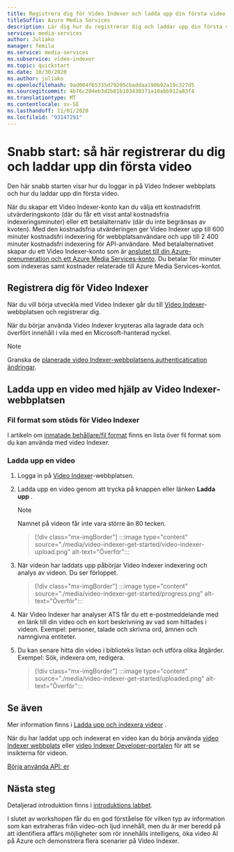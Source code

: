 ```yaml
---
title: Registrera dig för Video Indexer och ladda upp din första video – Azure
titleSuffix: Azure Media Services
description: Lär dig hur du registrerar dig och laddar upp din första video med hjälp av Video Indexer-portalen.
services: media-services
author: Juliako
manager: femila
ms.service: media-services
ms.subservice: video-indexer
ms.topic: quickstart
ms.date: 10/30/2020
ms.author: juliako
ms.openlocfilehash: 9ad004f65335d79205cbaddaa190b92a19c327d5
ms.sourcegitcommit: 4b76c284eb3d2b81b103430371a10abb912a83f4
ms.translationtype: MT
ms.contentlocale: sv-SE
ms.lasthandoff: 11/01/2020
ms.locfileid: "93147291"
---
```

# <a name="quickstart-how-to-sign-up-and-upload-your-first-video"></a>Snabb start: så här registrerar du dig och laddar upp din första video

Den här snabb starten visar hur du loggar in på Video Indexer webbplats och hur du laddar upp din första video.

När du skapar ett Video Indexer-konto kan du välja ett kostnadsfritt utvärderingskonto (där du får ett visst antal kostnadsfria indexeringsminuter) eller ett betalalternativ (där du inte begränsas av kvoten). Med den kostnadsfria utvärderingen ger Video Indexer upp till 600 minuter kostnadsfri indexering för webbplatsanvändare och upp till 2 400 minuter kostnadsfri indexering för API-användare. Med betalalternativet skapar du ett Video Indexer-konto som är [anslutet till din Azure-prenumeration och ett Azure Media Services-konto](connect-to-azure.md). Du betalar för minuter som indexeras samt kostnader relaterade till Azure Media Services-kontot. 

## <a name="sign-up-for-video-indexer"></a>Registrera dig för Video Indexer

När du vill börja utveckla med Video Indexer går du till [Video Indexer](https://www.videoindexer.ai/)-webbplatsen och registrerar dig.

När du börjar använda Video Indexer krypteras alla lagrade data och överfört innehåll i vila med en Microsoft-hanterad nyckel.

> [!NOTE]
> Granska de [planerade video Indexer-webbplatsens authenticatication ändringar](release-notes.md#planned-video-indexer-website-authenticatication-changes).

## <a name="upload-a-video-using-the-video-indexer-website"></a>Ladda upp en video med hjälp av Video Indexer-webbplatsen

### <a name="supported-file-formats-for-video-indexer"></a>Fil format som stöds för Video Indexer

I artikeln om [inmatade behållare/fil format](../latest/media-encoder-standard-formats.md#input-containerfile-formats) finns en lista över fil format som du kan använda med video Indexer.

### <a name="upload-a-video"></a>Ladda upp en video

1. Logga in på [Video Indexer](https://www.videoindexer.ai/)-webbplatsen.
1. Ladda upp en video genom att trycka på knappen eller länken **Ladda upp** .

    > [!NOTE]
    > Namnet på videon får inte vara större än 80 tecken.

    > [!div class="mx-imgBorder"]
    > :::image type="content" source="./media/video-indexer-get-started/video-indexer-upload.png" alt-text="Överför":::
1. När videon har laddats upp påbörjar Video Indexer indexering och analys av videon. Du ser förloppet. 

    > [!div class="mx-imgBorder"]
    > :::image type="content" source="./media/video-indexer-get-started/progress.png" alt-text="Överför":::
1. När Video Indexer har analyser ATS får du ett e-postmeddelande med en länk till din video och en kort beskrivning av vad som hittades i videon. Exempel: personer, talade och skrivna ord, ämnen och namngivna entiteter.
1. Du kan senare hitta din video i biblioteks listan och utföra olika åtgärder. Exempel: Sök, indexera om, redigera.

    > [!div class="mx-imgBorder"]
    > :::image type="content" source="./media/video-indexer-get-started/uploaded.png" alt-text="Överför":::
 
## <a name="see-also"></a>Se även

Mer information finns i [Ladda upp och indexera videor](upload-index-videos.md) .

När du har laddat upp och indexerat en video kan du börja använda [video Indexer webbplats](video-indexer-view-edit.md) eller [video Indexer Developer-portalen](video-indexer-use-apis.md) för att se insikterna för videon. 

[Börja använda API: er](video-indexer-use-apis.md)

## <a name="next-steps"></a>Nästa steg

Detaljerad introduktion finns i [introduktions labbet](https://github.com/Azure-Samples/media-services-video-indexer/blob/master/IntroToVideoIndexer.md). 

I slutet av workshopen får du en god förståelse för vilken typ av information som kan extraheras från video-och ljud innehåll, men du är mer beredd på att identifiera affärs möjligheter som rör innehålls intelligens, öka video AI på Azure och demonstrera flera scenarier på Video Indexer.

